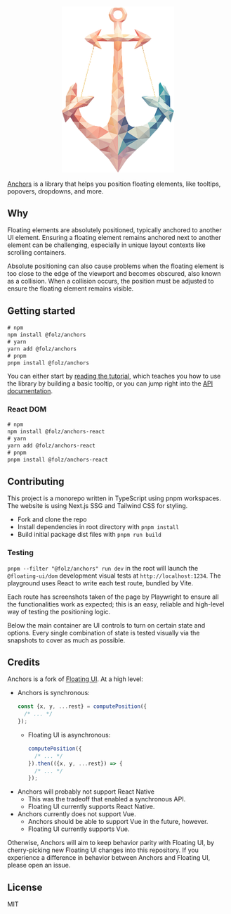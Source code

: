 <p align="center">
  <img width="255.5px" height="377.5px" src="https://github.com/folz/anchors/blob/main/website/assets/anchors.png" alt="Anchors">
<p>

[Anchors](https://folz.github.io/anchors) is a library that helps you position
floating elements, like tooltips, popovers, dropdowns, and more.

## Why

Floating elements are absolutely positioned, typically anchored to another UI
element. Ensuring a floating element remains anchored next to another element
can be challenging, especially in unique layout contexts like scrolling
containers.

Absolute positioning can also cause problems when the floating element is too
close to the edge of the viewport and becomes obscured, also known as a
collision. When a collision occurs, the position must be adjusted to ensure the
floating element remains visible.

## Getting started

```shell
# npm
npm install @folz/anchors
# yarn
yarn add @folz/anchors
# pnpm
pnpm install @folz/anchors
```

You can either start by
[reading the tutorial](https://floating-ui.com/docs/tutorial), which teaches you
how to use the library by building a basic tooltip, or you can jump right into
the [API documentation](https://floating-ui.com/docs/computePosition).

### React DOM

```shell
# npm
npm install @folz/anchors-react
# yarn
yarn add @folz/anchors-react
# pnpm
pnpm install @folz/anchors-react
```

## Contributing

This project is a monorepo written in TypeScript using pnpm workspaces. The
website is using Next.js SSG and Tailwind CSS for styling.

- Fork and clone the repo
- Install dependencies in root directory with `pnpm install`
- Build initial package dist files with `pnpm run build`

### Testing

`pnpm --filter "@folz/anchors" run dev` in the root will launch the
`@floating-ui/dom` development visual tests at `http://localhost:1234`. The
playground uses React to write each test route, bundled by Vite.

Each route has screenshots taken of the page by Playwright to ensure all the
functionalities work as expected; this is an easy, reliable and high-level way
of testing the positioning logic.

Below the main container are UI controls to turn on certain state and options.
Every single combination of state is tested visually via the snapshots to cover
as much as possible.

## Credits

Anchors is a fork of [Floating UI](https://floating-ui.com/). At a high level:

- Anchors is synchronous:
  ```ts
  const {x, y, ...rest} = computePosition({
    /* ... */
  });
  ```
  - Floating UI is asynchronous:
    ```ts
    computePosition({
      /* ... */
    }).then(({x, y, ...rest}) => {
      /* ... */
    });
    ```
- Anchors will probably not support React Native
  - This was the tradeoff that enabled a synchronous API.
  - Floating UI currently supports React Native.
- Anchors currently does not support Vue.
  - Anchors should be able to support Vue in the future, however.
  - Floating UI currently supports Vue.

Otherwise, Anchors will aim to keep behavior parity with Floating UI, by
cherry-picking new Floating UI changes into this repository. If you experience a
difference in behavior between Anchors and Floating UI, please open an issue.

## License

MIT
